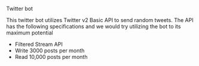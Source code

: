 Twitter bot 

This twitter bot utilizes Twitter v2 Basic API to send random tweets. The API has the following specifications and we would try utilizing the bot to its maximum potential

- Filtered Stream API
- Write 3000 posts per month
- Read 10,000 posts per month